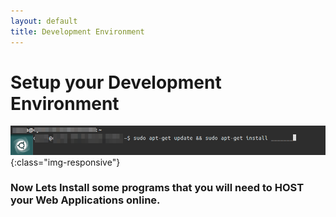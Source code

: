 ```yaml
---
layout: default
title: Development Environment
---
```


# Setup your Development Environment

![image-title-here](/img/posts_Schematics/installationCommand.png){:class="img-responsive"}

<h3> Now Lets Install some programs that you will need to HOST your Web Applications online.</h3>
